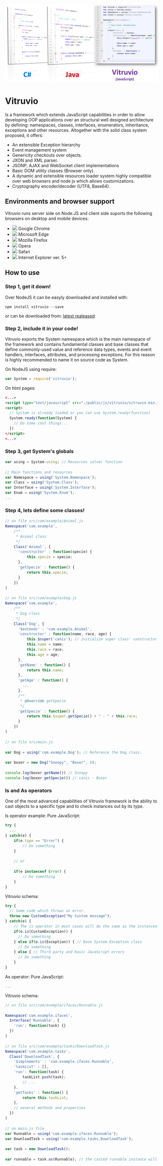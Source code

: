# <img src="media/comparison.png"/>
# Vitruvio
Is a framework which extends JavaScript capabilities in order to allow developing OOP applications over an structural well designed architecture by defining: namespaces, classes, interfaces, enumerators, inheritance, exceptions and other resources. Altogether with the solid class system proposed, it offers:
<ul>
<li>An extensible Exception hierarchy</li>
<li>Event management system</li>
<li>Genericity checkouts over objects.</li>
<li>JXON and XML parser.</li>
<li>JSONP, AJAX and WebSocket client implementations</li>
<li>Basic DOM utility classes (Browser only).</li>
<li>A dynamic and extensible resources loader system highly compatible over web browsers and node js which allows customizations.</li>
<li>Cryptography encoder/decoder (UTF8, Base64).</li>
</ul>

## Environments and browser support
Vitruvio runs server side on Node.JS and client side suports the following browsers on desktop and mobile devices:
<ul>
<li><img src="https://upload.wikimedia.org/wikipedia/commons/8/87/Google_Chrome_icon_%282011%29.png" width="24px"/> Google Chrome</li>
<li><img src="https://upload.wikimedia.org/wikipedia/commons/thumb/d/d6/Microsoft_Edge_logo.svg/512px-Microsoft_Edge_logo.svg.png" width="24px"/> Microsoft Edge</li>
<li><img src="http://people.mozilla.com/~faaborg/files/shiretoko/firefoxIcon/firefox-24.png" width="24px"/> Mozilla Firefox</li>
<li><img src="https://upload.wikimedia.org/wikipedia/commons/d/d4/Opera_browser_logo_2013.png" width="24px"/> Opera</li>
<li><img src="http://vignette3.wikia.nocookie.net/logopedia/images/6/61/Apple_Safari.png/revision/latest?cb=20150324134451" width="24px"/>
Safari</li>
<li><img src="https://upload.wikimedia.org/wikipedia/commons/e/ee/Internet_Explorer_logo.png" width="24px"/> Internet Explorer ver. 5+</li>
</ul>

## How to use
### Step 1, get it down!
Over NodeJS it can be easyly downloaded and installed with:
```console
npm install vitruvio --save
```
or can be downloaded from: [latest realeased](https://github.com/yadirhb/vitruvio/dist/vitruvio-latest.min.js)

### Step 2, include it in your code!
Vitruvio exports the System namespace which is the main namespace of the framework and contains fundamental classes and base classes that define commonly-used value and reference data types, events and event handlers, interfaces, attributes, and processing exceptions. For this reason is highly recommended to name it on source code as System.

On NodeJS using require:
```javascript
var System = require('vitruvio');
```

On html pages:
```html
<...>
<script type="text/javascript" src="./public/js/vitruvio/vitruvio.min.js"></script>
<script>
  // System is already loaded or you can use System.ready(function)
  System.ready(function(System) {
    // Do some cool things...
  })
</script>
<...>
```

### Step 3, get System's globals
```javascript
var using = System.using; // Resources solver function

// Main functions and resources
var Namespace = using('System.Namespace');
var Class = using('System.Class');
var Interface = using('System.Interface');
var Enum = using('System.Enum');
...
```

### Step 4, lets define some classes!
```javascript
// on file src/com/example/Animal.js
Namespace('com.example', 
    /**
     * Animal class
     */
    Class('Animal', {
      'constructor' : function(specie) {
          this.specie = specie;
      },
      'getSpecie' : function() {
          return this.specie;
      }
    })    
)

// on file src/com/example/Dog.js
Namespace('com.example', 
    /**
     * Dog class
     */
    Class('Dog', {
      '$extends' : 'com.example.Animal',
      'constructor' : function(name, race, age) {
          this.$super('canis'); // initialize super class' constructor first
          this.name = name;
          this.race = race;
          this.age = age;
      },
      'getName' : function() {
          return this.name;
      },
      'getAge' : function() {
        ...
      },
      /**
       * @Override getSpecie
       */
      'getSpecie' : function() {
          return this.$super.getSpecie() + " - " + this.race;
      }
    })    
)

// on file src/main.js

var Dog = using('com.example.Dog'); // Reference the Dog class.

var boxer = new Dog("Snoopy", "Boxer", 5);

console.log(boxer.getName()) // Snoopy
console.log(boxer.getSpecie()) // canis - Boxer

```

### Is and As operators
One of the most advanced capabilities of Vitruvio framework is the ability to cast objects to a specific type and to check instances out by its type.

Is operator example:
Pure JavaScript:
```javascript
try {
  ...
} catch(e) {
    if(e.type == "Error") {
        // Do something
    }
    
    // or 
    
    if(e instanceof Error) {
        // Do something
    }
}
```

Vitruvio schema:
```javascript
try {
  // Some code which throws an error.
  throw new CustomException("My Custom message");
} catch(e) {
    // The is operator in most cases will do the same as the instanceof JavaScript operator.
    if(e.is(CustomException)) {
      // Do something
    } else if(e.is(Exception)) { // Base System.Exception class
      // Do something
    } else { // Third party and basic JavaScript errors
      // Do something
    }
}
```
As operator:
Pure JavaScript:
```javascript
...
```

Vitruvio schema:
```javascript
// on file src/com/example/ifaces/Runnable.js

Namespace('com.example.ifaces', 
  Interface('Runnable', {
    'run': function(task) {}
  })
)

// on file src/com/example/tasks/DownloadTask.js
Namespace('com.example.tasks', 
  Class('DownloadTask', {  
    '$implements' : 'com.example.ifaces.Runnable',
    'taskList' : [],
    'run': function(task) {
        taskList.push(task);
        // ...
    },
    'getTasks' : function() {
        return this.taskList;
    },
    // several methods and properties
  })
)

// on main.js file
var Runnable = using('com.example.ifaces.Runnable');
var DownloadTask = using('com.example.tasks.DownloadTask');

var task = new DownloadTask();

var runnable = task.as(Runnable); // the casted runnable instance will only contain the run method.


```







